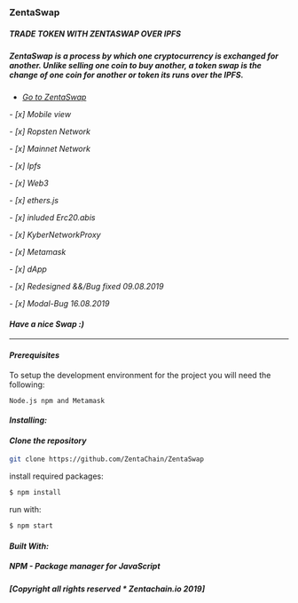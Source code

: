 ### ZentaSwap 

##### *TRADE TOKEN WITH ZENTASWAP OVER IPFS*

##### *ZentaSwap is a process by which one cryptocurrency is exchanged for another. Unlike selling one coin to buy another, a token swap* *is the change of one coin for another or token its runs over the IPFS.*


* *[Go to ZentaSwap](https://www.zentachain.io/zentaswap/)*


*- [x] Mobile view*

*- [x] Ropsten Network*

*- [x] Mainnet Network* 

*- [x] Ipfs*

*- [x] Web3*

*- [x] ethers.js*

*- [x] inluded Erc20.abis*

*- [x] KyberNetworkProxy*

*- [x] Metamask*

*- [x] dApp*

*- [x] Redesigned &&/Bug fixed 09.08.2019*

*- [x] Modal-Bug 16.08.2019*

#### *Have a nice Swap :)*

----
#### *Prerequisites*

To setup the development environment for the project you will need the following:
````
Node.js npm and Metamask
````
#### *Installing:*

#### *Clone the repository*
```sh
git clone https://github.com/ZentaChain/ZentaSwap
````

install required packages:
````sh
$ npm install
````
run with:
````sh
$ npm start
````

#### *Built With:*

##### *NPM - Package manager for JavaScript*

##### *[Copyright all rights reserved * Zentachain.io 2019]*
